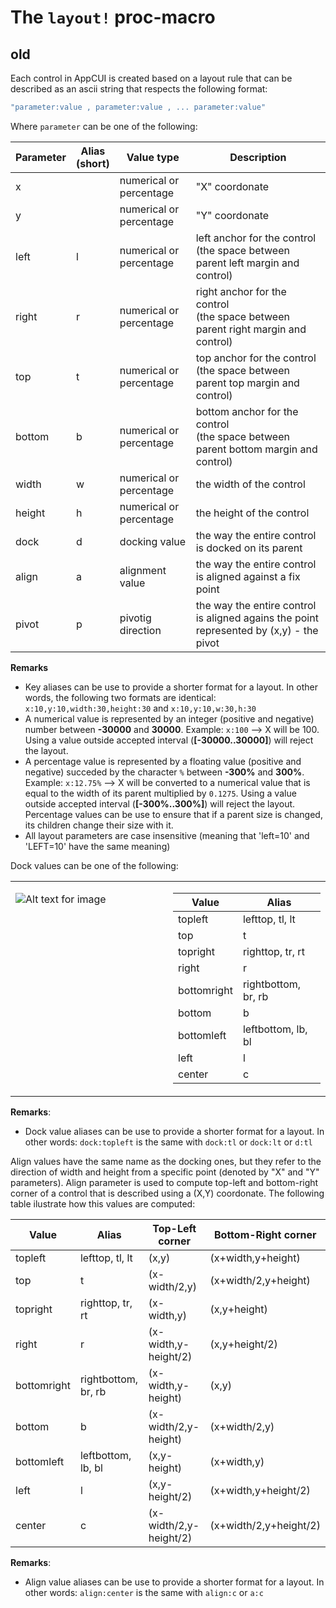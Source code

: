 # The `layout!` proc-macro


## old
Each control in AppCUI is created based on a layout rule that can be described as an ascii string that respects the following format:

```rs
"parameter:value , parameter:value , ... parameter:value"
```

Where `parameter` can be one of the following:

| Parameter | Alias<br>(short) | Value type              | Description                                                                             |
| --------- | ---------------- | ----------------------- | --------------------------------------------------------------------------------------- |
| x         |                  | numerical or percentage | "X" coordonate                                                                          |
| y         |                  | numerical or percentage | "Y" coordonate                                                                          |
| left      | l                | numerical or percentage | left anchor for the control<br>(the space between parent left margin and control)       |
| right     | r                | numerical or percentage | right anchor for the control<br>(the space between parent right margin and control)     |
| top       | t                | numerical or percentage | top anchor for the control<br>(the space between parent top margin and control)         |
| bottom    | b                | numerical or percentage | bottom anchor for the control<br>(the space between parent bottom margin and control)   |
| width     | w                | numerical or percentage | the width of the control                                                                |
| height    | h                | numerical or percentage | the height of the control                                                               |
| dock      | d                | docking value           | the way the entire control is docked on its parent                                      |
| align     | a                | alignment value         | the way the entire control is aligned against a fix point                               |
| pivot     | p                | pivotig direction       | the way the entire control is aligned agains the point represented by (x,y) - the pivot |

**Remarks**
* Key aliases can be use to provide a shorter format for a layout. In other words, the following two formats are identical: ``x:10,y:10,width:30,height:30`` and ``x:10,y:10,w:30,h:30``
* A numerical value is represented by an integer (positive and negative) number between **-30000** and **30000**. Example: ``x:100`` --> X will be 100. Using a value outside accepted interval (**[-30000..30000]**) will reject the layout.
* A percentage value is represented by a floating value (positive and negative) succeded by the character ``%`` between **-300%** and **300%**. Example: ``x:12.75%`` --> X will be converted to a numerical value that is equal to the width of its parent multiplied by ``0.1275``. Using a value outside accepted interval (**[-300%..300%]**) will reject the layout. Percentage values can be use to ensure that if a parent size is changed, its children change their size with it.
* All layout parameters are case insensitive (meaning that 'left=10' and 'LEFT=10' have the same meaning)

Dock values can be one of the following:                              
<table>
<tr>
<td style="width:50%; vertical-align:top;">

![Alt text for image](layout/img/layout_dock.png)

</td>

<td style="width:50%; vertical-align:center;">

| Value       | Alias               |
| ----------- | ------------------- |
| topleft     | lefttop, tl, lt     |
| top         | t                   |
| topright    | righttop, tr, rt    |
| right       | r                   |
| bottomright | rightbottom, br, rb |
| bottom      | b                   |
| bottomleft  | leftbottom, lb, bl  |
| left        | l                   |
| center      | c                   |

</td>

</tr>
</table>



**Remarks**: 
* Dock value aliases can be use to provide a shorter format for a layout. In other words: ``dock:topleft`` is the same with ``dock:tl`` or ``dock:lt`` or ``d:tl``

Align values have the same name as the docking ones, but they refer to the direction of width and height from a specific point (denoted by "X" and "Y" parameters). Align parameter is used to compute top-left and bottom-right corner of a control that is described using a (X,Y) coordonate. The following table ilustrate how this values are computed:

| Value       | Alias               | Top-Left corner        | Bottom-Right corner    |
| ----------- | ------------------- | ---------------------- | ---------------------- |
| topleft     | lefttop, tl, lt     | (x,y)                  | (x+width,y+height)     |
| top         | t                   | (x-width/2,y)          | (x+width/2,y+height)   |
| topright    | righttop, tr, rt    | (x-width,y)            | (x,y+height)           |
| right       | r                   | (x-width,y-height/2)   | (x,y+height/2)         |
| bottomright | rightbottom, br, rb | (x-width,y-height)     | (x,y)                  |
| bottom      | b                   | (x-width/2,y-height)   | (x+width/2,y)          |
| bottomleft  | leftbottom, lb, bl  | (x,y-height)           | (x+width,y)            |
| left        | l                   | (x,y-height/2)         | (x+width,y+height/2)   |
| center      | c                   | (x-width/2,y-height/2) | (x+width/2,y+height/2) |

**Remarks**: 
* Align value aliases can be use to provide a shorter format for a layout. In other words: ``align:center`` is the same with ``align:c`` or  ``a:c``


